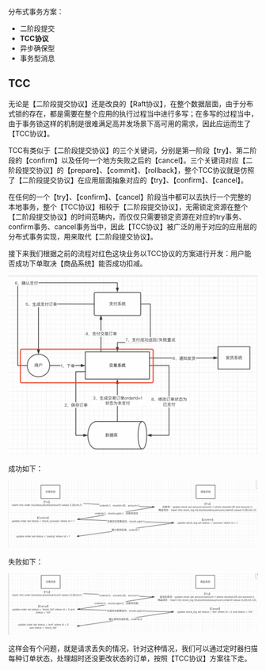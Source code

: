 分布式事务方案：

- 二阶段提交
- **TCC协议**
- 异步确保型
- 事务型消息



## TCC

无论是【二阶段提交协议】还是改良的【Raft协议】，在整个数据层面，由于分布式锁的存在，都是需要在整个应用的执行过程当中进行多写；在多写的过程当中，由于事务锁这样的机制是很难满足高并发场景下高可用的需求，因此应运而生了【TCC协议】。

TCC有类似于【二阶段提交协议】的三个关键词，分别是第一阶段【try】、第二阶段的【confirm】以及任何一个地方失败之后的【cancel】。三个关键词对应【二阶段提交协议】的【prepare】、【commit】、【rollback】，整个TCC协议就是仿照了【二阶段提交协议】在应用层面抽象对应的【try】、【confirm】、【cancel】。

在任何的一个【try】、【confirm】、【cancel】阶段当中都可以去执行一个完整的本地事务，整个【TCC协议】相较于【二阶段提交协议】，无需锁定资源在整个【二阶段提交协议】的时间范畴内，而仅仅只需要锁定资源在对应的try事务、confirm事务、cancel事务当中，因此【TCC协议】被广泛的用于对应的应用层的分布式事务实现，用来取代【二阶段提交协议】。



接下来我们根据之前的流程对红色这块业务以TCC协议的方案进行开发：用户能否成功下单取决【商品系统】能否成功扣减。

![image-20220406210722110](../images/image-20220406210722110.png)



成功如下：

![image-20220406220750305](../images/image-20220406220750305.png)



失败如下：

![image-20220406221647102](../images/image-20220406221647102.png)



这样会有个问题，就是请求丢失的情况，针对这种情况，我们可以通过定时器扫描每种订单状态，处理超时还没更改状态的订单，按照【TCC协议】方案往下走。